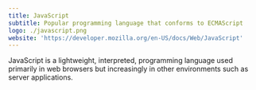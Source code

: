 ```yaml
---
title: JavaScript
subtitle: Popular programming language that conforms to ECMAScript
logo: ./javascript.png
website: 'https://developer.mozilla.org/en-US/docs/Web/JavaScript'
---
```


JavaScript is a lightweight, interpreted, programming language used primarily in web browsers but increasingly in other environments such as server applications.

